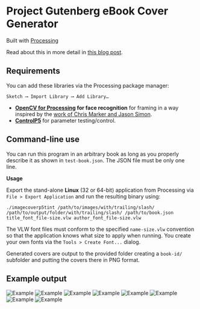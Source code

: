 Project Gutenberg eBook Cover Generator
================

Built with [Processing](http://processing.org)

Read about this in more detail in [this blog post](http://www.nypl.org/blog/2014/09/03/generative-ebook-covers).

## Requirements

You can add these libraries via the Processing package manager:

`Sketch ⟶ Import Library ⟶ Add Library…`

- **[OpenCV for Processing](https://github.com/atduskgreg/opencv-processing) for face recognition** for framing in a way inspired by the [work of Chris Marker and Jason Simon](http://www.lightindustry.org/simon_marker.jpg).
- **[ControlP5](http://www.sojamo.de/libraries/controlP5/)** for parameter testing/control.

## Command-line use
You can run this program in an arbitrary book as long as you properly describe it as shown in `test-book.json`. The JSON file must be only one line.

**Usage**

Export the stand-alone **Linux** (32 or 64-bit) application from Processing via `File > Export Application` and run the resulting binary using:

`./imagecoverp5tint /path/to/images/with/trailing/slash/ /path/to/output/folder/with/trailing/slash/ /path/to/book.json title_font_file-size.vlw author_font_file-size.vlw`

The VLW font files must conform to the specified `name-size.vlw` convention so that the application knows what size to apply when running. You create your own fonts via the `Tools > Create Font...` dialog.

Generated covers are output to the provided folder creating a `book-id/` subfolder and putting the covers there in PNG format.

## Example output

![Example](https://github.com/mgiraldo/imagecoverp5tint/blob/master/output/cover_jane_eyre.small.png)
![Example](https://github.com/mgiraldo/imagecoverp5tint/blob/master/output/cover_jungle_book.small.png)
![Example](https://github.com/mgiraldo/imagecoverp5tint/blob/master/output/cover_tale.small.png)
![Example](https://github.com/mgiraldo/imagecoverp5tint/blob/master/output/example2.png)
![Example](https://github.com/mgiraldo/imagecoverp5tint/blob/master/output/example3.png)
![Example](https://github.com/mgiraldo/imagecoverp5tint/blob/master/output/example4.png)
![Example](https://github.com/mgiraldo/imagecoverp5tint/blob/master/output/example5.png)
![Example](https://github.com/mgiraldo/imagecoverp5tint/blob/master/output/example6.png)
